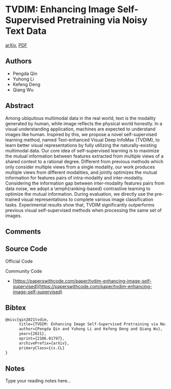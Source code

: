 
# TVDIM: Enhancing Image Self-Supervised Pretraining via Noisy Text Data

[arXiv](https://arxiv.org/abs/2106.01797), [PDF](https://arxiv.org/pdf/2106.01797.pdf)

## Authors

- Pengda Qin
- Yuhong Li
- Kefeng Deng
- Qiang Wu

## Abstract

Among ubiquitous multimodal data in the real world, text is the modality generated by human, while image reflects the physical world honestly. In a visual understanding application, machines are expected to understand images like human. Inspired by this, we propose a novel self-supervised learning method, named Text-enhanced Visual Deep InfoMax (TVDIM), to learn better visual representations by fully utilizing the naturally-existing multimodal data. Our core idea of self-supervised learning is to maximize the mutual information between features extracted from multiple views of a shared context to a rational degree. Different from previous methods which only consider multiple views from a single modality, our work produces multiple views from different modalities, and jointly optimizes the mutual information for features pairs of intra-modality and inter-modality. Considering the information gap between inter-modality features pairs from data noise, we adopt a \emph{ranking-based} contrastive learning to optimize the mutual information. During evaluation, we directly use the pre-trained visual representations to complete various image classification tasks. Experimental results show that, TVDIM significantly outperforms previous visual self-supervised methods when processing the same set of images.

## Comments



## Source Code

Official Code



Community Code

- [https://paperswithcode.com/paper/tvdim-enhancing-image-self-supervised](https://paperswithcode.com/paper/tvdim-enhancing-image-self-supervised)

## Bibtex

```tex
@misc{qin2021tvdim,
      title={TVDIM: Enhancing Image Self-Supervised Pretraining via Noisy Text Data}, 
      author={Pengda Qin and Yuhong Li and Kefeng Deng and Qiang Wu},
      year={2021},
      eprint={2106.01797},
      archivePrefix={arXiv},
      primaryClass={cs.CL}
}
```

## Notes

Type your reading notes here...

